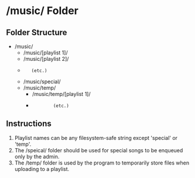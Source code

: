 # /music/ Folder #

## Folder Structure ##
- /music/
  - /music/[playlist 1]/
  - /music/[playlist 2]/
  -        (etc.)
  - /music/special/
  - /music/temp/
    - /music/temp/[playlist 1]/
    -             (etc.)

## Instructions ##
1. Playlist names can be any filesystem-safe string except 'special' or 'temp'.
2. The /speical/ folder should be used for special songs to be enqueued only by the admin.
3. The /temp/ folder is used by the program to temporarily store files when uploading to a playlist.